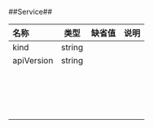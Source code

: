 

##Service##

| 名称         | 类型     | 缺省值  | 说明   |
| :--------- | ------ | ---- | ---- |
| kind       | string |      |      |
| apiVersion | string |      |      |
|            |        |      |      |
|            |        |      |      |
|            |        |      |      |
|            |        |      |      |
|            |        |      |      |
|            |        |      |      |
|            |        |      |      |
|            |        |      |      |
|            |        |      |      |
|            |        |      |      |
|            |        |      |      |
|            |        |      |      |
|            |        |      |      |
|            |        |      |      |
|            |        |      |      |
|            |        |      |      |
|            |        |      |      |